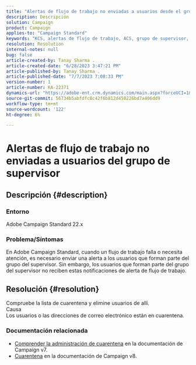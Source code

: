 ```yaml
---
title: "Alertas de flujo de trabajo no enviadas a usuarios desde el grupo del supervisor"
description: Descripción
solution: Campaign
product: Campaign
applies-to: "Campaign Standard"
keywords: "KCS, alertas de flujo de trabajo, ACS, grupo de supervisor, notificación"
resolution: Resolution
internal-notes: null
bug: false
article-created-by: Tanay Sharma .
article-created-date: "6/28/2023 3:47:21 PM"
article-published-by: Tanay Sharma .
article-published-date: "7/7/2023 7:08:33 PM"
version-number: 1
article-number: KA-22371
dynamics-url: "https://adobe-ent.crm.dynamics.com/main.aspx?forceUCI=1&pagetype=entityrecord&etn=knowledgearticle&id=dc9c8e0b-cb15-ee11-8f6e-6045bd006295"
source-git-commit: 56734b5abfdfc8c42f6b812d450226bd7a406dd9
workflow-type: tm+mt
source-wordcount: '122'
ht-degree: 6%

---
```


# Alertas de flujo de trabajo no enviadas a usuarios del grupo de supervisor

## Descripción {#description}


### Entorno

Adobe Campaign Standard 22.x

### Problema/Síntomas

En Adobe Campaign Standard, cuando un flujo de trabajo falla o necesita atención, es necesario enviar una alerta a los usuarios que forman parte del grupo del supervisor. Sin embargo, los usuarios que forman parte del grupo del supervisor no reciben estas notificaciones de alerta de flujo de trabajo.


## Resolución {#resolution}


Compruebe la lista de cuarentena y elimine usuarios de allí.
<br>Causa<br>
Los usuarios o las direcciones de correo electrónico están en cuarentena.

### Documentación relacionada

- [Comprender la administración de cuarentena](https://experienceleague.adobe.com/docs/campaign-classic/using/sending-messages/monitoring-deliveries/understanding-quarantine-management.html) en la documentación de Campaign v7.
- [Cuarentena](https://experienceleague.adobe.com/docs/campaign/campaign-v8/campaigns/send/failures/quarantines.html) en la documentación de Campaign v8.

